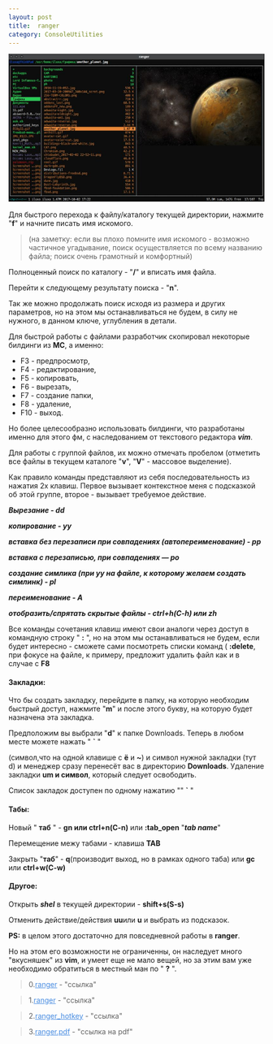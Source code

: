```yaml
---
layout: post
title:  ranger
category: ConsoleUtilities
---
```


<style>
    .blu { color: #468be1; }
</style>

![](/image/my_image/Ranger.jpg)

Для быстрого перехода к файлу/каталогу текущей директории, нажмите "**f**" и начните писать имя 
искомого. 

>(на заметку: если вы плохо помните имя искомого - возможно частичное угадывание, поиск 
осуществляется по всему названию файла; поиск очень грамотный и комфортный)

Полноценный поиск по каталогу - "**/**" и вписать имя файла.

Перейти к следующему результату поиска - "**n**". 

Так же можно продолжать поиск исходя из размера и других параметров, но на этом мы 
останавливаться не будем, в силу не нужного, в данном ключе, углубления в детали.

Для быстрой работы с файлами разработчик скопировал некоторые билдинги из **MC**, а именно:

- F3 - предпросмотр,
- F4 - редактирование,
- F5 - копировать,
- F6 - вырезать,
- F7 - создание папки,
- F8 - удаление, 
- F10 - выход.

Но более целесообразно использовать билдинги, что разработаны именно для этого фм, с 
наследованием от текстового редактора ***vim***.

Для работы с группой файлов, их можно отмечать пробелом (отметить все файлы в текущем каталоге 
"**v**", "**V**" - массовое выделение).

Как правило команды представляют из себя последовательность из нажатия 2х клавиш.
Первое вызывает контекстное меня с подсказкой об этой группе, второе - вызывает требуемое 
действие.

***Вырезание - dd***

***копирование - yy***

***вставка без перезаписи при совпадениях (автопереименование) - pp*** 

***вставка c перезаписью, при совпадениях — po***

 ***создание симлика (при yy на файле, к которому 
 желаем создать симлинк) - pl***

***переименование - A***

***отобразить/спрятать скрытые файлы - ctrl+h(C-h) или zh***

Все команды сочетания клавиш имеют свои аналоги через доступ в командную строку " **:** ", но на 
этом мы
останавливаться не будем, если будет интересно - сможете сами посмотреть списки команд ( 
**:delete**, 
при фокусе на файле, к примеру, предложит удалить файл как и в случае с **F8**

#### Закладки:

Что бы создать закладку, перейдите в папку, на которую необходим быстрый доступ, нажмите "**m**" и
после этого букву, на которую будет назначена эта закладка.

Предположим вы выбрали "**d**" к папке Downloads. Теперь в любом месте можете нажать   " **`** " 
 
(символ,что на одной клавише с **ё** и **~**) и символ нужной закладки (тут d) и менеджер сразу перенесёт 
вас в директорию **Downloads**. Удаление закладки **um и символ**, который следует освободить.
 
Список закладок доступен по одному нажатию  "" **`** "


#### Табы:
 
Новый " **таб** " - **gn или ctrl+n(C-n)** или **:tab_open** "***tab name***"

Перемещение межу табами - клавиша **TAB**

Закрыть "**таб**" - **q**(производит выход, но в рамках одного таба) или **gc** или **ctrl+w(C-w)**

#### Другое:

Открыть ***shel*** в текущей директории - **shift+s(S-s)**

Отменить действие/действия **uu**или **u** и выбрать из подсказок.

 **PS:** в целом этого достаточно для повседневной работы в **ranger**.
 
 Но на этом его возможности не   ограниченны, он наследует много "вкусняшек" из **vim**, и умеет 
 еще 
 не мало вещей, но за этим вам  уже необходимо обратиться в местный ман по " **?** ".

>0.<a class="blu" href="https://disk.yandex.ru/i/1eC_T9NgaceW7A" target="_blank">ranger</a> - 
> "ссылка"

>1.<a class="blu" href="https://disk.yandex.ru/i/6Oidp3XprnxgPA" target="_blank">ranger</a> - 
> "ссылка"

>2.<a class="blu" href="https://disk.yandex.ru/i/pL4jnhcerv7a5g" target="_blank">ranger_hotkey</a> - "ссылка" 

>3.<a class="blu" href="https://disk.yandex.ru/i/Xmg-9g55UFSErg" target="_blank">ranger.pdf</a> - 
> "ссылка на pdf" 